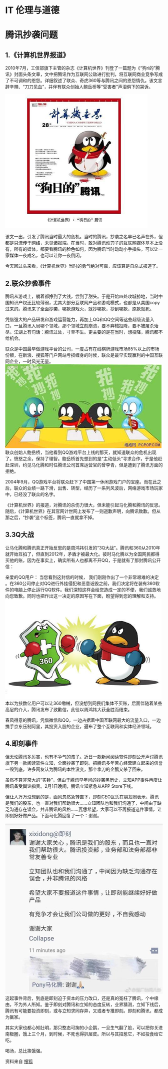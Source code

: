  #  IT 伦理与道德

 # 腾讯抄袭问题
## 1.《计算机世界报道》
2010年7月，工信部旗下主管的杂志《计算机世界》刊登了一篇题为《“狗ri的”腾讯》封面头条文章，文中把腾讯作为互联网公敌进行批判，将互联网商业竞争写成了不可调和的恩怨。详细叙述了联众、奇虎360等与腾讯之间的恩怨情仇。该文言辞辛辣、“刀刀见血”，并伴有联众创始人鲍岳桥等“受害者”声泪俱下的哭诉。

![](images\计算机世界.jpeg)

该文一出，引发了腾讯当时最大的危机。当时的腾讯，抄袭之名早已名声在外，但都是只流传于网络，未见诸报端。在当时，敢对腾讯动刀子的互联网媒体基本上没有，所有的媒体，都要看腾讯的脸色如何，因为腾讯当时动动小手指头，可以让一家媒体一夜成名，也可以让你一夜倒闭。

今天回过头来看，《计算机世界》当时的勇气绝对可嘉，应该算是自杀式报道了。

## 2.联众抄袭事件   
腾讯从游戏上，躺着都挣到了大钱，尝到了甜头。于是开始四处攻城掠地，当时中国知识产权还比较薄弱，尤其大部分互联网产品和游戏模式，也都是从美国copy过来的。腾讯来了全面抄袭，哪款游戏火，就抄哪款，抄到哪款，原款就死。

凭借强大的产品研发和游戏运营能力，再加上QQ和QQ空间等这些超级流量入口，一旦腾讯入局哪个领域，那个领域立刻崩溃，要不弃械投降，要不被屠杀殆尽。江湖上有句话：腾讯过处，寸草不生。更主要的是在当时，想投降，腾讯都不给机会。

联众是中国最早做游戏平台的公司，一度占有在线棋牌游戏市场85%以上的市场份额，在新浪、搜狐等门户网站亏损缠身的时候，联众是最早实现赢利的中国互联网企业，一时风光无量。
![](images\抄袭.jpeg)
联众创始人鲍岳桥，当他看到QQ游戏平台上线的那天，就知道联众的危机出现了。愤怒之余，保持了理智。鲍岳桥首先想到的是“主动低头”寻求合作，于是他赶赴深圳，约见马化腾和时任腾讯公司首席运营官的曾李青，但是遭到了腾讯方面的拒绝。

2004年9月，QQ游戏平台将联众赶下了中国第一休闲游戏门户的宝座。而在此之后，联众的业绩一路下滑，出售、转型，经历了一系列风波后，网络游戏市场玩家中，已经没了联众的名字。

《计算机世界》的报道，对腾讯的杀伤力很大，但未能引起马化腾和腾讯的反思。随后，《计算机世界》在其官网计世网上发布了一则道歉声明，向腾讯致歉。但从那之后，“抄袭”这个标签，腾讯一直就拿不掉。

##  3.3Q大战
让马化腾和腾讯真正开始反思的是周鸿祎引发的“3Q大战”。腾讯和360从2010年就开始互掐了，但直到2012年，矛盾才被最大化。彼时马化腾以为全国网民都得买他的账，因为在事实上，确实所有人也都离不开QQ，于是就有了那封腾讯公开信：

亲爱的QQ用户： 当您看到这封信的时候， 我们刚刚作出了一个非常艰难的决定 。在360公司停止对QQ进行外挂侵犯和恶意诋毁之前，我们决定将在装有360软件的电脑上停止运行QQ软件。我们深知这样会给您造成一定的不便，我们诚恳地向您致歉。同时也把作出这一决定的原因写在下面，盼望得到您的理解和支持。
![](images\3q.jpeg)
本以为挟数亿用户可以让360缴械，但没想到网民们集体不买账，后面伴随着某些高层的介入，腾讯发布了致歉信，此役以周鸿祎大获全胜而结束。

春风得意的腾讯，凭借微信和QQ，一边占据着中国互联网最大的流量入口，一边携手京东压制阿里，其投资入股的企业，遍布了整个互联网和实体经济领域。

## 4.即刻事件
但无论腾讯多厉害，也有不争气的孩子。近日一款新闻阅读软件即刻公开声讨腾讯旗下另一款阅读软件立知，全面抄袭了即刻。把腾讯多年苦心经营建立起来的信誉一毁到底，许多网友认为腾讯的本性没变，那个拿刀的企鹅又杀了回来。

虽然不算非常大的“实锤”，但由于腾讯早年间的抄袭黑历史，立知APP事件再度让腾讯备受舆论指责。2月1日晚间，腾讯立知紧急从APP Store下线。

但让人万万没想到的是，画风忽然急转直下，即刻CEO瓦恁在朋友圈表示，腾讯是我们的股东，也一直对我们帮助很大……立知团队也和我们沟通了，中间由于缺乏沟通存在误会，并非腾讯的风格……瓦恁希望，大家可以不再报道这件事情，让即刻好好做产品。下面马化腾回复了一个：谢谢。

![](images\即刻时间.jpeg)
这起事件背后，到底是即刻迫于资本的压力改口，还是真的冤枉了腾讯，个中缘由，不为外人所知。鉴于即刻对腾讯和立知的态度反转，业界猜测，立知下线后，腾讯有可能要投资即刻，或与立知求同存异，又或者专推即刻。即刻和腾讯，都成为赢家。

其实大家也都心知肚明，那只憨态可掬的小企鹅，一旦生气翻了脸，可以把你关进南极圈，饿上三个月，到时候，不死也得扒层皮。所以与其招惹它，不如投食给它吃。

喝汤，总比挨饿强。

资料来自
[搜狐](https://www.sohu.com/a/220545961_100077196)

